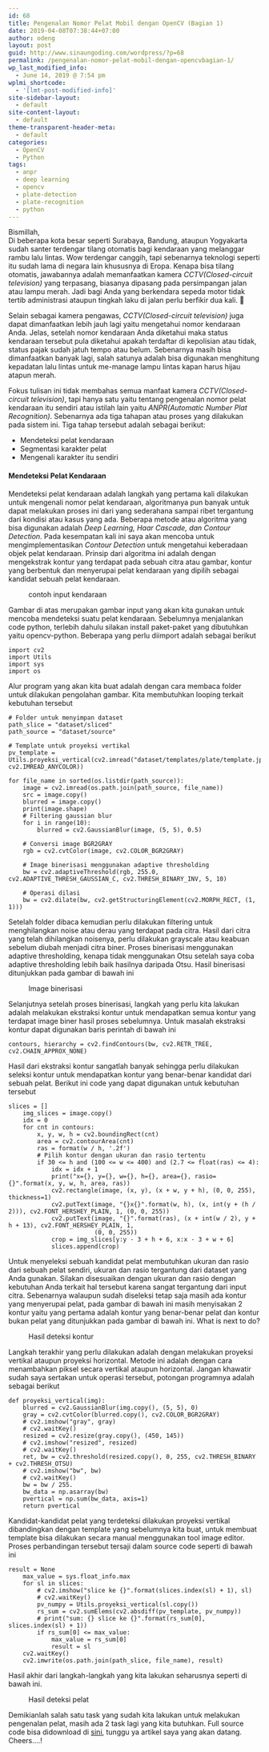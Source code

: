```yaml
---
id: 68
title: Pengenalan Nomor Pelat Mobil dengan OpenCV (Bagian 1)
date: 2019-04-08T07:38:44+07:00
author: odeng
layout: post
guid: http://www.sinaungoding.com/wordpress/?p=68
permalink: /pengenalan-nomor-pelat-mobil-dengan-opencvbagian-1/
wp_last_modified_info:
  - June 14, 2019 @ 7:54 pm
wplmi_shortcode:
  - '[lmt-post-modified-info]'
site-sidebar-layout:
  - default
site-content-layout:
  - default
theme-transparent-header-meta:
  - default
categories:
  - OpenCV
  - Python
tags:
  - anpr
  - deep learning
  - opencv
  - plate-detection
  - plate-recognition
  - python
---
```

Bismillah,  
Di beberapa kota besar seperti Surabaya, Bandung, ataupun Yogyakarta sudah santer terdengar tilang otomatis bagi kendaraan yang melanggar rambu lalu lintas. Wow terdengar canggih, tapi sebenarnya teknologi seperti itu sudah lama di negara lain khususnya di Eropa. Kenapa bisa tilang otomatis, jawabannya adalah memanfaatkan kamera _CCTV(Closed-circuit television)_ yang terpasang, biasanya dipasang pada persimpangan jalan atau lampu merah. Jadi bagi Anda yang berkendara sepeda motor tidak tertib administrasi ataupun tingkah laku di jalan perlu berfikir dua kali. 🙂 

Selain sebagai kamera pengawas, _CCTV(Closed-circuit television)_ juga dapat dimanfaatkan lebih jauh lagi yaitu mengetahui nomor kendaraan Anda. Jelas, setelah nomor kendaraan Anda diketahui maka status kendaraan tersebut pula diketahui apakah terdaftar di kepolisian atau tidak, status pajak sudah jatuh tempo atau belum. Sebenarnya masih bisa dimanfaatkan banyak lagi, salah satunya adalah bisa digunakan menghitung kepadatan lalu lintas untuk me-manage lampu lintas kapan harus hijau atapun merah. 

Fokus tulisan ini tidak membahas semua manfaat kamera _CCTV(Closed-circuit television)_, tapi hanya satu yaitu tentang pengenalan nomor pelat kendaraan itu sendiri atau istilah lain yaitu _ANPR(Automatic Number Plat Recognition)_. Sebenarnya ada tiga tahapan atau proses yang dilakukan pada sistem ini. Tiga tahap tersebut adalah sebagai berikut:

  * Mendeteksi pelat kendaraan
  * Segmentasi karakter pelat
  * Mengenali karakter itu sendiri

#### Mendeteksi Pelat Kendaraan

Mendeteksi pelat kendaraan adalah langkah yang pertama kali dilakukan untuk mengenali nomor pelat kendaraan, algoritmanya pun banyak untuk dapat melakukan proses ini dari yang sederahana sampai ribet tergantung dari kondisi atau kasus yang ada. Beberapa metode atau algoritma yang bisa digunakan adalah _Deep Learning, Haar Cascade, dan Contour Detection_. Pada kesempatan kali ini saya akan mencoba untuk mengimplementasikan _Contour Detection_ untuk mengetahui keberadaan objek pelat kendaraan. Prinsip dari algoritma ini adalah dengan mengekstrak kontur yang terdapat pada sebuah citra atau gambar, kontur yang berbentuk dan menyerupai pelat kendaraan yang dipilih sebagai kandidat sebuah pelat kendaraan.

<div class="wp-block-image">
  <figure class="aligncenter"><a href="http://www.sinaungoding.com/wordpress/wp-content/uploads/2019/04/car6-1-e1554679360862.jpg" target="_blank" rel="noreferrer noopener"><img src="http://www.sinaungoding.com/wordpress/wp-content/uploads/2019/04/car6-1-e1554679360862.jpg" alt="" class="wp-image-70" /></a><figcaption>contoh input kendaraan</figcaption></figure>
</div>

Gambar di atas merupakan gambar input yang akan kita gunakan untuk mencoba mendeteksi suatu pelat kendaraan. Sebelumnya menjalankan code python, terlebih dahulu silakan install paket-paket yang dibutuhkan yaitu opencv-python. Beberapa yang perlu diimport adalah sebagai berikut

<pre class="wp-block-code"><code>import cv2
import Utils
import sys
import os</code></pre>

Alur program yang akan kita buat adalah dengan cara membaca folder untuk dilakukan pengolahan gambar. Kita membutuhkan looping terkait kebutuhan tersebut

<pre class="wp-block-code"><code># Folder untuk menyimpan dataset
path_slice = "dataset/sliced"
path_source = "dataset/source"

# Template untuk proyeksi vertikal
pv_template = Utils.proyeksi_vertical(cv2.imread("dataset/templates/plate/template.jpg", cv2.IMREAD_ANYCOLOR))

for file_name in sorted(os.listdir(path_source)):
    image = cv2.imread(os.path.join(path_source, file_name))
    src = image.copy()
    blurred = image.copy()
    print(image.shape)
    # Filtering gaussian blur
    for i in range(10):
        blurred = cv2.GaussianBlur(image, (5, 5), 0.5)

    # Conversi image BGR2GRAY
    rgb = cv2.cvtColor(image, cv2.COLOR_BGR2GRAY)

    # Image binerisasi menggunakan adaptive thresholding
    bw = cv2.adaptiveThreshold(rgb, 255.0, cv2.ADAPTIVE_THRESH_GAUSSIAN_C, cv2.THRESH_BINARY_INV, 5, 10)

    # Operasi dilasi
    bw = cv2.dilate(bw, cv2.getStructuringElement(cv2.MORPH_RECT, (1, 1)))</code></pre>

Setelah folder dibaca kemudian perlu dilakukan filtering untuk menghilangkan noise atau derau yang terdapat pada citra. Hasil dari citra yang telah dihilangkan noisenya, perlu dilakukan grayscale atau keabuan sebelum diubah menjadi citra biner. Proses binerisasi menggunakan adaptive thresholding, kenapa tidak menggunakan Otsu setelah saya coba adaptive thresholding lebih baik hasilnya daripada Otsu. Hasil binerisasi ditunjukkan pada gambar di bawah ini

<div class="wp-block-image">
  <figure class="aligncenter"><img src="http://www.sinaungoding.com/wordpress/wp-content/uploads/2019/04/bw-e1554704369755.jpg" alt="" class="wp-image-75" /><figcaption>Image binerisasi</figcaption></figure>
</div>

Selanjutnya setelah proses binerisasi, langkah yang perlu kita lakukan adalah melakukan ekstraksi kontur untuk mendapatkan semua kontur yang terdapat image biner hasil proses sebelumnya. Untuk masalah ekstraksi kontur dapat digunakan baris perintah di bawah ini

<pre class="wp-block-code"><code>contours, hierarchy = cv2.findContours(bw, cv2.RETR_TREE, cv2.CHAIN_APPROX_NONE)</code></pre>

Hasil dari ekstraksi kontur sangatlah banyak sehingga perlu dilakukan seleksi kontur untuk mendapatkan kontur yang benar-benar kandidat dari sebuah pelat. Berikut ini code yang dapat digunakan untuk kebutuhan tersebut

<pre class="wp-block-code"><code>slices = []
    img_slices = image.copy()
    idx = 0
    for cnt in contours:
        x, y, w, h = cv2.boundingRect(cnt)
        area = cv2.contourArea(cnt)
        ras = format(w / h, '.2f')
        # Pilih kontur dengan ukuran dan rasio tertentu
        if 30 &lt;= h and (100 &lt;= w &lt;= 400) and (2.7 &lt;= float(ras) &lt;= 4):
            idx = idx + 1
            print("x={}, y={}, w={}, h={}, area={}, rasio={}".format(x, y, w, h, area, ras))
            cv2.rectangle(image, (x, y), (x + w, y + h), (0, 0, 255), thickness=1)
            cv2.putText(image, "{}x{}".format(w, h), (x, int(y + (h / 2))), cv2.FONT_HERSHEY_PLAIN, 1, (0, 0, 255))
            cv2.putText(image, "{}".format(ras), (x + int(w / 2), y + h + 13), cv2.FONT_HERSHEY_PLAIN, 1,
                        (0, 0, 255))
            crop = img_slices[y:y - 3 + h + 6, x:x - 3 + w + 6]
            slices.append(crop)</code></pre>

Untuk menyeleksi sebuah kandidat pelat membutuhkan ukuran dan rasio dari sebuah pelat sendiri, ukuran dan rasio tergantung dari dataset yang Anda gunakan. Silakan disesuaikan dengan ukuran dan rasio dengan kebutuhan Anda terkait hal tersebut karena sangat tergantung dari input citra. Sebenarnya walaupun sudah diseleksi tetap saja masih ada kontur yang menyerupai pelat, pada gambar di bawah ini masih menyisakan 2 kontur yaitu yang pertama adalah kontur yang benar-benar pelat dan kontur bukan pelat yang ditunjukkan pada gambar di bawah ini. What is next to do?

<div class="wp-block-image">
  <figure class="aligncenter"><img src="http://www.sinaungoding.com/wordpress/wp-content/uploads/2019/04/image-e1554704464312.jpg" alt="" class="wp-image-76" /><figcaption>Hasil deteksi kontur</figcaption></figure>
</div>

Langkah terakhir yang perlu dilakukan adalah dengan melakukan proyeksi vertikal ataupun proyeksi horizontal. Metode ini adalah dengan cara menambahkan piksel secara vertikal ataupun horizontal. Jangan khawatir sudah saya sertakan untuk operasi tersebut, potongan programnya adalah sebagai berikut

<pre class="wp-block-code"><code>def proyeksi_vertical(img):
    blurred = cv2.GaussianBlur(img.copy(), (5, 5), 0)
    gray = cv2.cvtColor(blurred.copy(), cv2.COLOR_BGR2GRAY)
    # cv2.imshow("gray", gray)
    # cv2.waitKey()
    resized = cv2.resize(gray.copy(), (450, 145))
    # cv2.imshow("resized", resized)
    # cv2.waitKey()
    ret, bw = cv2.threshold(resized.copy(), 0, 255, cv2.THRESH_BINARY + cv2.THRESH_OTSU)
    # cv2.imshow("bw", bw)
    # cv2.waitKey()
    bw = bw / 255.
    bw_data = np.asarray(bw)
    pvertical = np.sum(bw_data, axis=1)
    return pvertical</code></pre>

Kandidat-kandidat pelat yang terdeteksi dilakukan proyeksi vertikal dibandingkan dengan template yang sebelumnya kita buat, untuk membuat template bisa dilakukan secara manual menggunakan tool image editor. Proses perbandingan tersebut tersaji dalam source code seperti di bawah ini

<pre class="wp-block-code"><code>result = None
    max_value = sys.float_info.max
    for sl in slices:
        # cv2.imshow("slice ke {}".format(slices.index(sl) + 1), sl)
        # cv2.waitKey()
        pv_numpy = Utils.proyeksi_vertical(sl.copy())
        rs_sum = cv2.sumElems(cv2.absdiff(pv_template, pv_numpy))
        # print("sum: {} slice ke {}".format(rs_sum[0], slices.index(sl) + 1))
        if rs_sum[0] &lt;= max_value:
            max_value = rs_sum[0]
            result = sl
    cv2.waitKey()
    cv2.imwrite(os.path.join(path_slice, file_name), result)</code></pre>

Hasil akhir dari langkah-langkah yang kita lakukan seharusnya seperti di bawah ini.

<div class="wp-block-image">
  <figure class="aligncenter"><img src="http://www.sinaungoding.com/wordpress/wp-content/uploads/2019/04/result.jpg" alt="" class="wp-image-77" srcset="https://www.sinaungoding.com/wp-content/uploads/2019/04/result.jpg 302w, https://www.sinaungoding.com/wp-content/uploads/2019/04/result-300x90.jpg 300w" sizes="(max-width: 302px) 100vw, 302px" /><figcaption>Hasil deteksi pelat</figcaption></figure>
</div>

Demikianlah salah satu task yang sudah kita lakukan untuk melakukan pengenalan pelat, masih ada 2 task lagi yang kita butuhkan. Full source code bisa didownload di <a rel="noreferrer noopener" aria-label="sini (opens in a new tab)" href="https://github.com/0d3ng/plate-detection-pi" target="_blank">sini</a>, tunggu ya artikel saya yang akan datang. Cheers&#8230;.!